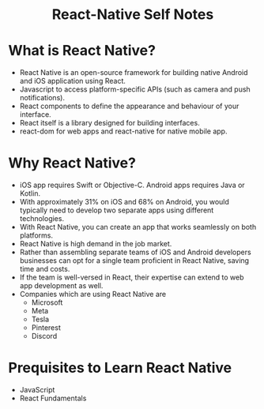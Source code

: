 <h1 align="center">
 React-Native Self Notes
</h1>


# What is React Native?
<ul>
  <li>React Native is an open-source framework for building native Android and iOS application using React.</li>
<li>Javascript to access platform-specific APIs (such as camera and push notifications).</li>
<li>React components to define the appearance and behaviour of your interface.</li>
  <li>
  React itself is a library designed for building interfaces.</li>
  <li>react-dom for web apps and react-native for native mobile app.</li>
</ul>

# Why React Native?
<ul>
  <li>iOS app requires Swift or Objective-C.
Android apps requires Java or Kotlin.</li>
<li>With approximately 31% on iOS and 68% on Android, you would typically need to develop two separate apps using different technologies.</li>
<li>
With React Native, you can create an app that works seamlessly on both platforms.</li>
  <li>
  React Native is high demand in the job market.</li>
  <li>Rather than assembling separate teams of iOS and Android developers businesses can opt for a single team proficient in React Native, saving time and costs.</li>
  <li>
If the team is well-versed in React, their expertise can extend to web app development as well.</li>
  <li>Companies which are using React Native are
<ul>
<li>Microsoft</li>
  <li>Meta </li>
  <li>Tesla</li>
  <li>Pinterest</li>
  <li>Discord</li>
  </ul></li>
</ul>

# Prequisites to Learn React Native
<ul>
  <li>JavaScript</li>
<li>React Fundamentals</li>
</ul>
